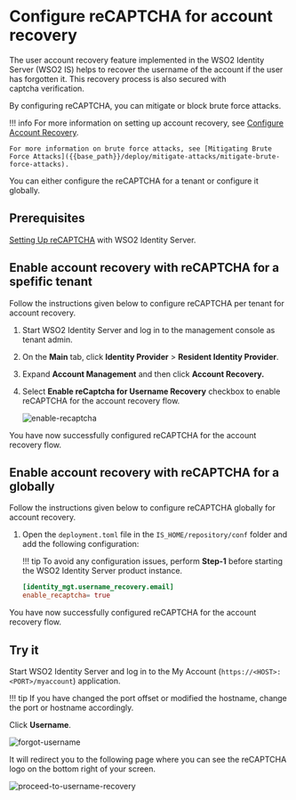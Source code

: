 # Configure reCAPTCHA for account recovery

The user account recovery feature implemented in the WSO2 Identity Server (WSO2 IS) helps to recover the username of the account if the user has forgotten it. This recovery process is also secured with captcha verification.

By configuring reCAPTCHA, you can mitigate or block brute force attacks.

!!! info 
    For more information on setting up account recovery, see [Configure Account Recovery]({{base_path}}/guides/identity-lifecycles/recover-username).

    For more information on brute force attacks, see [Mitigating Brute Force Attacks]({{base_path}}/deploy/mitigate-attacks/mitigate-brute-force-attacks).

You can either configure the reCAPTCHA for a tenant or configure it globally.

## Prerequisites

[Setting Up reCAPTCHA]({{base_path}}/deploy/configure-recaptcha.md) with WSO2 Identity Server.

## Enable account recovery with reCAPTCHA for a spefific tenant

Follow the instructions given below to configure reCAPTCHA per tenant for account recovery. 

1. Start WSO2 Identity Server and log in to the management console as tenant admin.
2. On the **Main** tab, click **Identity Provider** > **Resident Identity Provider**.
3. Expand **Account Management** and then click **Account Recovery.**
4. Select **Enable reCaptcha for Username Recovery** checkbox to enable reCAPTCHA for the account recovery flow.

    ![enable-recaptcha]({{base_path}}/assets/img/using-wso2-identity-server/enable-recaptcha.png)

You have now successfully configured reCAPTCHA for the account recovery flow.

## Enable account recovery with reCAPTCHA for a globally

Follow the instructions given below to configure reCAPTCHA globally for account recovery.  

1. Open the `deployment.toml` file in the `IS_HOME/repository/conf` folder and add the following configuration:

    !!! tip
        To avoid any configuration issues, perform **Step-1** before starting the WSO2 Identity Server product instance.

    ``` toml
    [identity_mgt.username_recovery.email] 
    enable_recaptcha= true
    ```

You have now successfully configured reCAPTCHA for the account recovery flow.

## Try it

Start WSO2 Identity Server and log in to the My Account (`https://<HOST>:<PORT>/myaccount`) application.

!!! tip
    If you have changed the port offset or modified the hostname, change the port or hostname accordingly.

Click **Username**.

![forgot-username]({{base_path}}/assets/img/using-wso2-identity-server/register-now-option.png)

It will redirect you to the following page where you can see the reCAPTCHA logo on the bottom right of your screen.

![proceed-to-username-recovery]({{base_path}}/assets/img/using-wso2-identity-server/recaptcha-for-username-recovery.png)